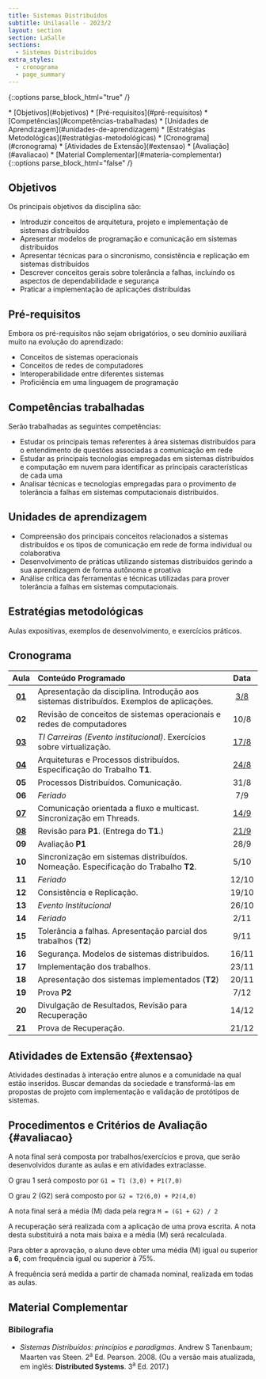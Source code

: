 ```yaml
---
title: Sistemas Distribuídos
subtitle: Unilasalle - 2023/2
layout: section
section: LaSalle
sections:
  - Sistemas Distribuídos
extra_styles:
  - cronograma
  - page_summary
---
```

{::options parse_block_html="true" /}
<div id="page_summary">
* [Objetivos](#objetivos)
* [Pré-requisitos](#pré-requisitos)
* [Competências](#competências-trabalhadas)
* [Unidades de Aprendizagem](#unidades-de-aprendizagem)
* [Estratégias Metodológicas](#estratégias-metodológicas)
* [Cronograma](#cronograma) 
* [Atividades de Extensão](#extensao)
* [Avaliação](#avaliacao)
* [Material Complementar](#materia-complementar)
</div>
{::options parse_block_html="false" /}

## Objetivos

Os principais objetivos da disciplina são:

* Introduzir conceitos de arquitetura, projeto e implementação de sistemas distribuídos
* Apresentar modelos de programação e comunicação em sistemas distribuidos
* Apresentar técnicas para o sincronismo, consistência e replicação em sistemas distribuídos
* Descrever conceitos gerais sobre tolerância a falhas, incluindo os aspectos de dependabilidade e segurança
* Praticar a implementação de aplicações distribuídas


## Pré-requisitos

Embora os pré-requisitos não sejam obrigatórios, o seu domínio auxiliará muito na evolução do aprendizado:

* Conceitos de sistemas operacionais
* Conceitos de redes de computadores
* Interoperabilidade entre diferentes sistemas
* Proficiência em uma linguagem de programação


## Competências trabalhadas

Serão trabalhadas as seguintes competências:

* Estudar os principais temas referentes à área sistemas distribuídos para o entendimento de questões associadas a comunicação em rede
* Estudar as principais tecnologias empregadas em sistemas distribuídos e computação em nuvem para identificar as principais características de cada uma
* Analisar técnicas e tecnologias empregadas para o provimento de tolerância a falhas em sistemas computacionais distribuídos.


## Unidades de aprendizagem

* Compreensão dos principais conceitos relacionados a sistemas distribuídos e os tipos de comunicação em rede de forma individual ou colaborativa
* Desenvolvimento de práticas utilizando sistemas distribuídos gerindo a sua aprendizagem de forma autônoma e proativa
* Análise crítica das ferramentas e técnicas utilizadas para prover tolerância a falhas em sistemas computacionais.


## Estratégias metodológicas

Aulas expositivas, exemplos de desenvolvimento, e exercícios práticos.


## Cronograma

| Aula | Conteúdo Programado | Data |
| :--: | :------------------ | :--: |
| [**01**](lectures/sistemas-distribuidos/lecture-01) | Apresentação da disciplina. Introdução aos sistemas distribuídos. Exemplos de aplicações. | [3/8](lectures/sistemas-distribuidos/lecture-01) |
| **02** | Revisão de conceitos de sistemas operacionais e redes de computadores | 10/8 |
| [**03**](lectures/sistemas-distribuidos/lecture-03) | _TI Carreiras (Evento institucional)_. Exercícios sobre virtualização. | [17/8](lectures/sistemas-distribuidos/lecture-03) |
| [**04**](lectures/sistemas-distribuidos/lecture-04) | Arquiteturas e Processos distribuídos. Especificação do Trabalho **T1**. | [24/8](lectures/sistemas-distribuidos/lecture-04) |
| **05** | Processos Distribuídos. Comunicação. | 31/8 |
| **06** | _Feriado_ | 7/9 |
| [**07**](lectures/sistemas-distribuidos/lecture-07) | Comunicação orientada a fluxo e multicast. Sincronização em Threads. | [14/9](lectures/sistemas-distribuidos/lecture-07) |
| [**08**](lectures/sistemas-distribuidos/lecture-08) | Revisão para **P1**. (Entrega do **T1**.) | [21/9](lectures/sistemas-distribuidos/lecture-08) |
| **09** | Avaliação **P1** | 28/9 |
| **10** | Sincronização em sistemas distribuídos. Nomeação. Especificação do Trabalho **T2**.  | 5/10 |
| **11** | _Feriado_ | 12/10 |
| **12** | Consistência e Replicação. | 19/10 |
| **13** | _Evento Institucional_ | 26/10 |
| **14** | _Feriado_ | 2/11 |
| **15** | Tolerância a falhas. Apresentação parcial dos trabalhos (**T2**) | 9/11 |
| **16** | Segurança. Modelos de sistemas distribuídos. | 16/11 |
| **17** | Implementação dos trabalhos. | 23/11 |
| **18** | Apresentação dos sistemas implementados (**T2**) | 20/11 |
| **19** | Prova **P2** | 7/12 |
| **20** | Divulgação de Resultados, Revisão para Recuperação | 14/12 |
| **21** | Prova de Recuperação. | 21/12 |


## Atividades de Extensão {#extensao}

Atividades destinadas à interação entre alunos e a comunidade na qual estão inseridos. Buscar demandas da sociedade e transformá-las em propostas de projeto com implementação e validação de protótipos de sistemas.


## Procedimentos e Critérios de Avaliação {#avaliacao}

A nota final será composta por trabalhos/exercícios e prova, que serão desenvolvidos durante as aulas e em atividades extraclasse.

O grau 1 será composto por `G1 = T1 (3,0) + P1(7,0)`

O grau 2 (G2) será composto por `G2 = T2(6,0) + P2(4,0)`

A nota final será a média (M) dada pela regra `M = (G1 + G2) / 2`

A recuperação será realizada com a aplicação de uma prova escrita. A nota desta substituirá a nota mais baixa e a média (M) será recalculada.

Para obter a aprovação, o aluno deve obter uma média (M) igual ou superior a **6**, com frequência igual ou superior à 75%.

A frequência será medida a partir de chamada nominal, realizada em todas as aulas.


## Material Complementar

### Bibilografia

* _Sistemas Distribuídos: princípios e paradigmas_. Andrew S Tanenbaum; Maarten vas Steen. 2<sup>a</sup> Ed. Pearson. 2008. (Ou a versão mais atualizada, em inglês: **Distributed Systems**. 3<sup>a</sup> Ed. 2017.)
